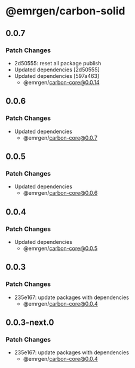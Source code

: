 # @emrgen/carbon-solid

## 0.0.7

### Patch Changes

- 2d50555: reset all package publish
- Updated dependencies [2d50555]
- Updated dependencies [597a463]
  - @emrgen/carbon-core@0.0.14

## 0.0.6

### Patch Changes

- Updated dependencies
  - @emrgen/carbon-core@0.0.7

## 0.0.5

### Patch Changes

- Updated dependencies
  - @emrgen/carbon-core@0.0.6

## 0.0.4

### Patch Changes

- Updated dependencies
  - @emrgen/carbon-core@0.0.5

## 0.0.3

### Patch Changes

- 235e167: update packages with dependencies
  - @emrgen/carbon-core@0.0.4

## 0.0.3-next.0

### Patch Changes

- 235e167: update packages with dependencies
  - @emrgen/carbon-core@0.0.4
